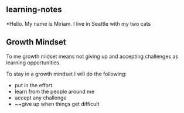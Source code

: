 ## learning-notes
*Hello. My name is Miriam. I live in Seattle with my two cats

## Growth Mindset
To me growth midset means not giving up and accepting challenges as learning opportunities.

To stay in a growth mindset I will do the following:

- put in the effort
- learn from the people around me
- accept any challenge
- ~~give up when things get difficult



